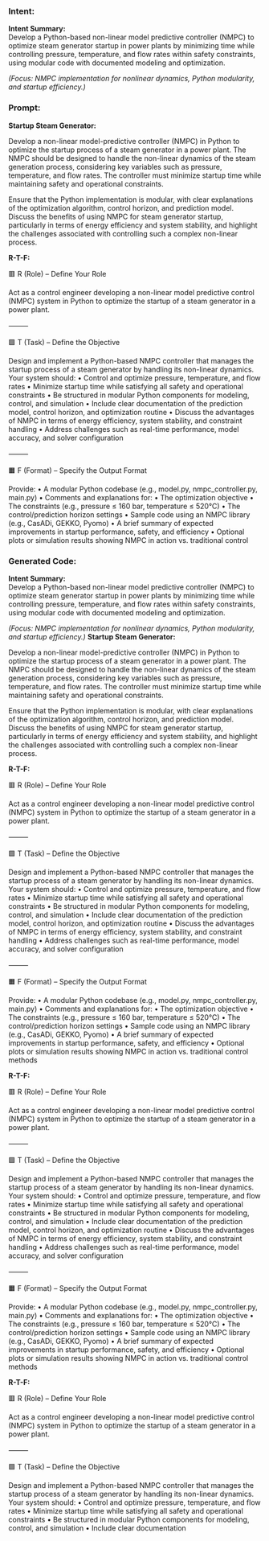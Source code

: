 ### Intent:
**Intent Summary:**  
Develop a Python-based non-linear model predictive controller (NMPC) to optimize steam generator startup in power plants by minimizing time while controlling pressure, temperature, and flow rates within safety constraints, using modular code with documented modeling and optimization.  

*(Focus: NMPC implementation for nonlinear dynamics, Python modularity, and startup efficiency.)*

### Prompt:
**Startup Steam Generator:**

Develop a non-linear model-predictive controller (NMPC) in Python to optimize the startup process of a steam generator in a power plant. The NMPC should be designed to handle the non-linear dynamics of the steam generation process, considering key variables such as pressure, temperature, and flow rates. The controller must minimize startup time while maintaining safety and operational constraints.

Ensure that the Python implementation is modular, with clear explanations of the optimization algorithm, control horizon, and prediction model. Discuss the benefits of using NMPC for steam generator startup, particularly in terms of energy efficiency and system stability, and highlight the challenges associated with controlling such a complex non-linear process.

**R-T-F:**

🟥 R (Role) – Define Your Role

Act as a control engineer developing a non-linear model predictive control (NMPC) system in Python to optimize the startup of a steam generator in a power plant.

⸻

🟩 T (Task) – Define the Objective

Design and implement a Python-based NMPC controller that manages the startup process of a steam generator by handling its non-linear dynamics. Your system should:
	•	Control and optimize pressure, temperature, and flow rates
	•	Minimize startup time while satisfying all safety and operational constraints
	•	Be structured in modular Python components for modeling, control, and simulation
	•	Include clear documentation of the prediction model, control horizon, and optimization routine
	•	Discuss the advantages of NMPC in terms of energy efficiency, system stability, and constraint handling
	•	Address challenges such as real-time performance, model accuracy, and solver configuration

⸻

🟧 F (Format) – Specify the Output Format

Provide:
	•	A modular Python codebase (e.g., model.py, nmpc_controller.py, main.py)
	•	Comments and explanations for:
	•	The optimization objective
	•	The constraints (e.g., pressure ≤ 160 bar, temperature ≤ 520°C)
	•	The control/prediction horizon settings
	•	Sample code using an NMPC library (e.g., CasADi, GEKKO, Pyomo)
	•	A brief summary of expected improvements in startup performance, safety, and efficiency
	•	Optional plots or simulation results showing NMPC in action vs. traditional control

### Generated Code:
**Intent Summary:**  
Develop a Python-based non-linear model predictive controller (NMPC) to optimize steam generator startup in power plants by minimizing time while controlling pressure, temperature, and flow rates within safety constraints, using modular code with documented modeling and optimization.  

*(Focus: NMPC implementation for nonlinear dynamics, Python modularity, and startup efficiency.)*
**Startup Steam Generator:**

Develop a non-linear model-predictive controller (NMPC) in Python to optimize the startup process of a steam generator in a power plant. The NMPC should be designed to handle the non-linear dynamics of the steam generation process, considering key variables such as pressure, temperature, and flow rates. The controller must minimize startup time while maintaining safety and operational constraints.

Ensure that the Python implementation is modular, with clear explanations of the optimization algorithm, control horizon, and prediction model. Discuss the benefits of using NMPC for steam generator startup, particularly in terms of energy efficiency and system stability, and highlight the challenges associated with controlling such a complex non-linear process.

**R-T-F:**

🟥 R (Role) – Define Your Role

Act as a control engineer developing a non-linear model predictive control (NMPC) system in Python to optimize the startup of a steam generator in a power plant.

⸻

🟩 T (Task) – Define the Objective

Design and implement a Python-based NMPC controller that manages the startup process of a steam generator by handling its non-linear dynamics. Your system should:
	•	Control and optimize pressure, temperature, and flow rates
	•	Minimize startup time while satisfying all safety and operational constraints
	•	Be structured in modular Python components for modeling, control, and simulation
	•	Include clear documentation of the prediction model, control horizon, and optimization routine
	•	Discuss the advantages of NMPC in terms of energy efficiency, system stability, and constraint handling
	•	Address challenges such as real-time performance, model accuracy, and solver configuration

⸻

🟧 F (Format) – Specify the Output Format

Provide:
	•	A modular Python codebase (e.g., model.py, nmpc_controller.py, main.py)
	•	Comments and explanations for:
	•	The optimization objective
	•	The constraints (e.g., pressure ≤ 160 bar, temperature ≤ 520°C)
	•	The control/prediction horizon settings
	•	Sample code using an NMPC library (e.g., CasADi, GEKKO, Pyomo)
	•	A brief summary of expected improvements in startup performance, safety, and efficiency
	•	Optional plots or simulation results showing NMPC in action vs. traditional control methods

**R-T-F:**

🟥 R (Role) – Define Your Role

Act as a control engineer developing a non-linear model predictive control (NMPC) system in Python to optimize the startup of a steam generator in a power plant.

⸻

🟩 T (Task) – Define the Objective

Design and implement a Python-based NMPC controller that manages the startup process of a steam generator by handling its non-linear dynamics. Your system should:
	•	Control and optimize pressure, temperature, and flow rates
	•	Minimize startup time while satisfying all safety and operational constraints
	•	Be structured in modular Python components for modeling, control, and simulation
	•	Include clear documentation of the prediction model, control horizon, and optimization routine
	•	Discuss the advantages of NMPC in terms of energy efficiency, system stability, and constraint handling
	•	Address challenges such as real-time performance, model accuracy, and solver configuration

⸻

🟧 F (Format) – Specify the Output Format

Provide:
	•	A modular Python codebase (e.g., model.py, nmpc_controller.py, main.py)
	•	Comments and explanations for:
	•	The optimization objective
	•	The constraints (e.g., pressure ≤ 160 bar, temperature ≤ 520°C)
	•	The control/prediction horizon settings
	•	Sample code using an NMPC library (e.g., CasADi, GEKKO, Pyomo)
	•	A brief summary of expected improvements in startup performance, safety, and efficiency
	•	Optional plots or simulation results showing NMPC in action vs. traditional control methods

**R-T-F:**

🟥 R (Role) – Define Your Role

Act as a control engineer developing a non-linear model predictive control (NMPC) system in Python to optimize the startup of a steam generator in a power plant.

⸻

🟩 T (Task) – Define the Objective

Design and implement a Python-based NMPC controller that manages the startup process of a steam generator by handling its non-linear dynamics. Your system should:
	•	Control and optimize pressure, temperature, and flow rates
	•	Minimize startup time while satisfying all safety and operational constraints
	•	Be structured in modular Python components for modeling, control, and simulation
	•	Include clear documentation
